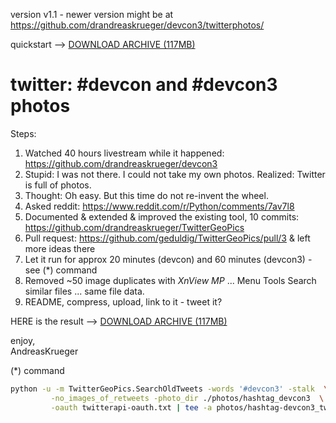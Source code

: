 version v1.1 - newer version might be at https://github.com/drandreaskrueger/devcon3/twitterphotos/  

quickstart --> [DOWNLOAD ARCHIVE (117MB)](https://mega.nz/#!Ij5nHajR!Fj7pctqd8xc1RSRStNl7Wf784QwrrGqi8SEtyXcZdLI)

# twitter: #devcon and #devcon3 photos  

Steps:  

1. Watched 40 hours livestream while it happened: https://github.com/drandreaskrueger/devcon3  
2. Stupid: I was not there. I could not take my own photos. Realized: Twitter is full of photos.  
3. Thought: Oh easy. But this time do not re-invent the wheel.  
4. Asked reddit: https://www.reddit.com/r/Python/comments/7av7l8  
5. Documented & extended & improved the existing tool, 10 commits: https://github.com/drandreaskrueger/TwitterGeoPics  
6. Pull request: https://github.com/geduldig/TwitterGeoPics/pull/3 & left more ideas there   
7. Let it run for approx 20 minutes (devcon) and 60 minutes (devcon3) - see (*) command  
8. Removed ~50 image duplicates with *XnView MP* ... Menu Tools Search similar files ... same file data.  
9. README, compress, upload, link to it - tweet it?  


HERE is the result --> [DOWNLOAD ARCHIVE (117MB)](https://mega.nz/#!Ij5nHajR!Fj7pctqd8xc1RSRStNl7Wf784QwrrGqi8SEtyXcZdLI)

enjoy,  
AndreasKrueger  



(*) command  

```bash
python -u -m TwitterGeoPics.SearchOldTweets -words '#devcon3' -stalk  \
         -no_images_of_retweets -photo_dir ./photos/hashtag_devcon3  \
         -oauth twitterapi-oauth.txt | tee -a photos/hashtag-devcon3_tweets.txt
```

